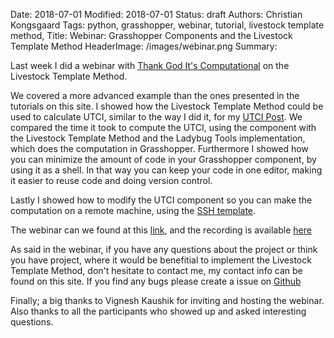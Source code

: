 Date: 2018-07-01
Modified: 2018-07-01
Status: draft
Authors: Christian Kongsgaard
Tags: python, grasshopper, webinar, tutorial, livestock template method,
Title: Webinar: Grasshopper Components and the Livestock Template Method
HeaderImage: /images/webinar.png
Summary: 

Last week I did a webinar with [Thank God It's Computational](https://www.tgic.io/) 
on the Livestock Template Method.

We covered a more advanced example than the ones presented in the tutorials on this site. 
I showed how the Livestock Template Method could be used to calculate UTCI, similar to the way I did it,
for my [UTCI Post]({filename}/posts/utci_speed.md). 
We compared the time it took to compute the UTCI, using the component with the Livestock Template Method and the
Ladybug Tools implementation, which does the computation in Grasshopper. 
Furthermore I showed how you can minimize the amount of code in your Grasshopper component, by using it
as a shell. In that way you can keep your code in one editor, making it easier to reuse code and doing version control.

Lastly I showed how to modify the UTCI component so you can make the computation on a remote machine, using the
[SSH template]({filename}/posts/ssh.md).  

The webinar can we found at this [link](https://www.bigmarker.com/TGIC/Grasshopper-Components-and-the-Livestock-Template-Method),
 and the recording is available [here](somehere)

As said in the webinar, if you have any questions about the project or think you have project, 
where it would be benefitial to implement the Livestock Template Method, don't hesitate to contact me, 
my contact info can be found on this site. If you find any bugs please create a issue on 
[Github](https://github.com/livestock3d/livestock3d/issues)

Finally; a big thanks to Vignesh Kaushik for inviting and hosting the webinar. Also thanks to all the participants
who showed up and asked interesting questions.
